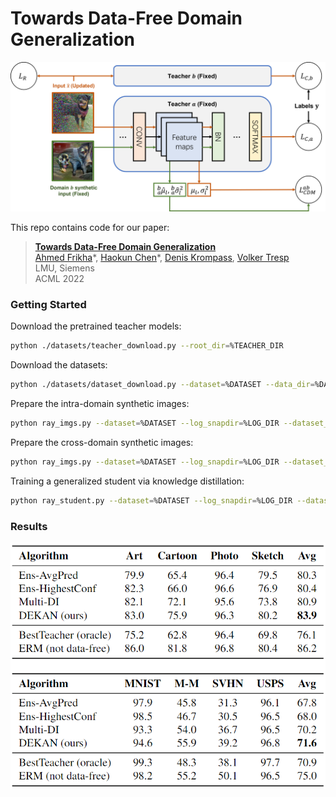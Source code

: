 # Towards Data-Free Domain Generalization

![Teaser image](assets/method.png)

This repo contains code for our paper:

> [**Towards Data-Free Domain Generalization**](https://arxiv.org/pdf/2110.04545.pdf)<br>
> [Ahmed Frikha](https://scholar.google.de/citations?user=NiarLswAAAAJ&hl=en)\*, [Haokun Chen](https://scholar.google.com/citations?user=ilbqzDwAAAAJ&hl=en)\*, [Denis Krompass](https://www.dbs.ifi.lmu.de/~krompass/), [Volker Tresp](https://www.dbs.ifi.lmu.de/~tresp/)<br>
> LMU, Siemens<br>
> ACML 2022

### Getting Started
Download the pretrained teacher models:
```sh
python ./datasets/teacher_download.py --root_dir=%TEACHER_DIR
```

Download the datasets:
```sh
python ./datasets/dataset_download.py --dataset=%DATASET --data_dir=%DATASET_DIR
```

Prepare the intra-domain synthetic images:
```sh
python ray_imgs.py --dataset=%DATASET --log_snapdir=%LOG_DIR --dataset_dir=%DATASET_DIR --teacher_snapdir=%TEACHER_DIR --stage=1
```

Prepare the cross-domain synthetic images:
```sh
python ray_imgs.py --dataset=%DATASET --log_snapdir=%LOG_DIR --dataset_dir=%DATASET_DIR --stage1_snapdir=%STAGE1_DIR --teacher_snapdir=%TEACHER_DIR --stage=2
```

Training a generalized student via knowledge distillation:
```sh
python ray_student.py --dataset=%DATASET --log_snapdir=%LOG_DIR --dataset_dir=%DATASET_DIR --stage1_snapdir=%STAGE1_DIR  --stage2_snapdir=%STAGE2_DIR--teacher_snapdir=%TEACHER_DIR --image_snapdir=%IMAGE_DIR
```

### Results
![Teaser image](assets/results.png)